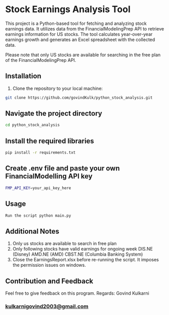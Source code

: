 # Stock Earnings Analysis Tool

This project is a Python-based tool for fetching and analyzing stock earnings data. It utilizes data from the FinancialModelingPrep API to retrieve earnings information for US stocks. The tool calculates year-over-year earnings growth and generates an Excel spreadsheet with the collected data.

Please note that only US stocks are available for searching in the free plan of the FinancialModelingPrep API.

## Installation

1. Clone the repository to your local machine:

```bash
git clone https://github.com/govindKulk/python_stock_analysis.git
```

## Navigate the project directory

```bash
cd python_stock_analysis
```
## Install the required libraries

```bash
pip install -r requirements.txt
```
## Create .env file and paste your own FinancialModelling API key

```bash
FMP_API_KEY=your_api_key_here

```
## Usage

```bash
Run the script python main.py

```
## Additional Notes

1. Only us stocks are available to search in free plan
2. Only following stocks have valid earnings for ongoing week
    DIS.NE (Disney)
    AMD.NE (AMD)
    CBST.NE (Columbia Banking System)
3. Close the EarningsReport.xlsx before re-running the script. It imposes the permission issues on windows.

## Contribution and Feedback
Feel free to give feedback on this program. 
Regards: Govind Kulkarni
### kulkarnigovind2003@gmail.com ###
